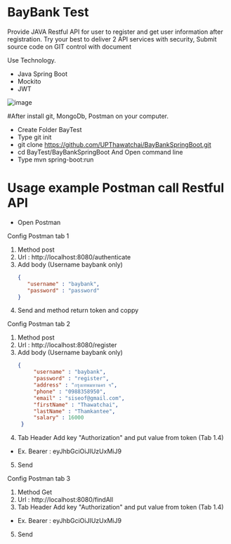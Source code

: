 # BayBank Test

Provide JAVA Restful API for user to register and get user information after registration. Try your best to deliver 2 API services with security,
Submit source code on GIT control with document

Use Technology.
- Java Spring Boot
- Mockito
- JWT

![image](https://imgur.com/H5wVi6c.jpg)


#After install git, MongoDb, Postman on your computer.
- Create Folder BayTest
- Type git init
- git clone https://github.com/UPThawatchai/BayBankSpringBoot.git
- cd BayTest/BayBankSpringBoot And Open command line
- Type mvn spring-boot:run

# Usage example Postman call Restful API
- Open Postman

Config Postman tab 1
 1) Method post
 2) Url : http://localhost:8080/authenticate
 3) Add body (Username baybank only)
       ```json
       {
          "username" : "baybank",
          "password" : "password"
       }
       ```
 4) Send and method return token and coppy
       
Config Postman tab 2
 1) Method post
 2) Url : http://localhost:8080/register
 3) Add body (Username baybank only)
       ```json
       {
            "username" : "baybank",
            "password" : "register",
            "address" : "กรุงเทพมหานคร ฯ",
            "phone" : "0988358950",
            "email" : "siseof@gmail.com",
            "firstName" : "Thawatchai",
            "lastName" : "Thamkantee",
            "salary" : 16000
        }
       ```
 4) Tab Header Add key "Authorization" and put value from token (Tab 1.4)
 - Ex. Bearer : eyJhbGciOiJIUzUxMiJ9
 5) Send
        
Config Postman tab 3     
 1) Method Get
 2) Url : http://localhost:8080/findAll
 3) Tab Header Add key "Authorization" and put value from token (Tab 1.4)
 - Ex. Bearer : eyJhbGciOiJIUzUxMiJ9
 5) Send
